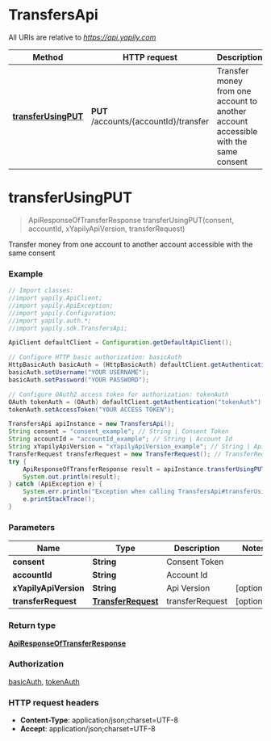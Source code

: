 # TransfersApi

All URIs are relative to *https://api.yapily.com*

Method | HTTP request | Description
------------- | ------------- | -------------
[**transferUsingPUT**](TransfersApi.md#transferUsingPUT) | **PUT** /accounts/{accountId}/transfer | Transfer money from one account to another account accessible with the same consent


<a name="transferUsingPUT"></a>
# **transferUsingPUT**
> ApiResponseOfTransferResponse transferUsingPUT(consent, accountId, xYapilyApiVersion, transferRequest)

Transfer money from one account to another account accessible with the same consent

### Example
```java
// Import classes:
//import yapily.ApiClient;
//import yapily.ApiException;
//import yapily.Configuration;
//import yapily.auth.*;
//import yapily.sdk.TransfersApi;

ApiClient defaultClient = Configuration.getDefaultApiClient();

// Configure HTTP basic authorization: basicAuth
HttpBasicAuth basicAuth = (HttpBasicAuth) defaultClient.getAuthentication("basicAuth");
basicAuth.setUsername("YOUR USERNAME");
basicAuth.setPassword("YOUR PASSWORD");

// Configure OAuth2 access token for authorization: tokenAuth
OAuth tokenAuth = (OAuth) defaultClient.getAuthentication("tokenAuth");
tokenAuth.setAccessToken("YOUR ACCESS TOKEN");

TransfersApi apiInstance = new TransfersApi();
String consent = "consent_example"; // String | Consent Token
String accountId = "accountId_example"; // String | Account Id
String xYapilyApiVersion = "xYapilyApiVersion_example"; // String | Api Version
TransferRequest transferRequest = new TransferRequest(); // TransferRequest | transferRequest
try {
    ApiResponseOfTransferResponse result = apiInstance.transferUsingPUT(consent, accountId, xYapilyApiVersion, transferRequest);
    System.out.println(result);
} catch (ApiException e) {
    System.err.println("Exception when calling TransfersApi#transferUsingPUT");
    e.printStackTrace();
}
```

### Parameters

Name | Type | Description  | Notes
------------- | ------------- | ------------- | -------------
 **consent** | **String**| Consent Token |
 **accountId** | **String**| Account Id |
 **xYapilyApiVersion** | **String**| Api Version | [optional]
 **transferRequest** | [**TransferRequest**](TransferRequest.md)| transferRequest | [optional]

### Return type

[**ApiResponseOfTransferResponse**](ApiResponseOfTransferResponse.md)

### Authorization

[basicAuth](../README.md#basicAuth), [tokenAuth](../README.md#tokenAuth)

### HTTP request headers

 - **Content-Type**: application/json;charset=UTF-8
 - **Accept**: application/json;charset=UTF-8

